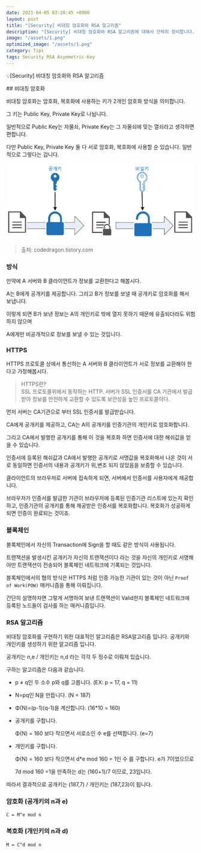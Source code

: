 ```yaml
---
date: 2021-04-05 03:20:45 +0900
layout: post
title: "[Security] 비대칭 암호화와 RSA 알고리즘"
description: "[Security] 비대칭 암호화와 RSA 알고리즘에 대해서 간략히 정리합니다."
image: "/assets/1.png"
optimized_image: "/assets/1.png"
category: Tips
tags: Security RSA Asymmetric-Key
---
```


<p class="callout"> 💡[Security] 비대칭 암호화와 RSA 알고리즘 </p>
## 비대칭 암호화

비대칭 암호화는 암호화, 복호화에 사용하는 키가 2개인 암호화 방식을 의미합니다.

그 키는 Public Key, Private Key로 나뉩니다.

일반적으로 Public Key는 자물쇠, Private Key는 그 자물쇠에 맞는 열쇠라고 생각하면 편합니다.

다만 Public Key, Private Key 둘 다 서로 암호화, 복호화에 사용할 순 있습니다. 일반적으로 그렇다는 겁니다.

![1](/assets/1.png)

> 출처: codedragon.tistory.com

### 방식

만약에 A 서버와 B 클라이언트가 정보를 교환한다고 해봅시다.

A는 B에게 공개키를 제공합니다. 그리고 B가 정보를 보낼 때 공개키로 암호화를 해서 보냅니다.

이렇게 되면 B가 보낸 정보는 A의 개인키로 밖에 열지 못하기 때문에 유출되더라도 위험하지 않으며

A에게만 비공개적으로 정보를 보낼 수 있는 것입니다.

### HTTPS

HTTPS 프로토콜 상에서 통신하는 A 서버와 B 클라이언트가 서로 정보를 교환해야 한다고 가정해봅시다.

>HTTPS란?<br>
SSL 프로토콜위에서 동작하는 HTTP. 서버가 SSL 인증서를 CA 기관에서 발급받아 정보를 안전하게 교환할 수 있도록 보안성을 높인 프로토콜이다.

먼저 서버는 CA기관으로 부터 SSL 인증서를 발급받습니다.

CA에게 공개키를 제공하고, CA는 A의 공개키를 인증기관의 개인키로 암호화합니다.

그리고 CA에서 발행한 공개키를 통해 이 것을 복호화 하면 인증서에 대한 해쉬값을 얻을 수 있습니다.

인증서에 등록된 해쉬값과 CA에서 발행한 공개키로 서명값을 복호화해서 나온 것이 서로 동일하면 인증서의 내용과 공개키가 위,변조 되지 않았음을 보증할 수 있습니다.

클라이언트의 브라우저로 서버에 접속하게 되면, 서버에서 인증서를 사용자에게 제공합니다.

브라우저가 인증서를 발급한 기관이 브라우저에 등록된 인증기관 리스트에 있는지 확인하고, 인증기관의 공개키를 통해 제공받은 인증서를 복호화합니다. 복호화가 성공하게 되면 인증이 완료되는 것이죠.

### 블록체인

블록체인에서 자신의 Transaction에 Sign을 할 때도 같은 방식이 사용됩니다.

트랜잭션을 발생시킨 공개키가 자신의 트랜잭션이다 라는 것을 자신의 개인키로 서명해야만 트랜잭션이 전송되어 블록체인 네트워크에 기록되는 것입니다.

블록체인에서의 협의 방식은 HTTPS 처럼 인증 가능한 기관이 있는 것이 아닌 `Proof of Work(POW)` 매커니즘을 통해 이뤄집니다.

간단히 설명하자면 그렇게 서명하여 보낸 트랜잭션이 Valid한지 블록체인 네트워크에 등록된 노드들이 검사를 하는 매커니즘입니다.

### RSA 알고리즘

비대칭 암호화를 구현하기 위한 대표적인 알고리즘은 RSA알고리즘 입니다. 공개키와 개인키를 생성하기 위한 알고리즘 입니다.

공개키는 n,e / 개인키는 n,d 라는 각각 두 정수로 이뤄져 있습니다.

구하는 알고리즘은 다음과 같습니다.

- p ≠ q인 두 소수 p와 q를 고릅니다. (EX: p = 17, q = 11)
- N=pq인 N을 만듭니다. (N = 187)
- Φ(N)=(p-1)(q-1)을 계산합니다. (16*10 = 160)
- 공개키를 구합니다.

    Φ(N) = 160 보다 작으면서 서로소인 수 e를 선택합니다. (e=7)

- 개인키를 구합니다.

    Φ(N) = 160 보다 작으면서 d*e mod 160 = 1인 수 를 구합니다. e가 7이었으므로

    7d mod 160 =1을 만족하는 d는 (160+1)/7 이므로, 23입니다.

따라서 결과적으로 공개키는 (187,7) / 개인키는 (187,23)이 됩니다.

### 암호화 (공개키의 n과 e)
```
C = M^e mod n
```
### 복호화 (개인키의 n과 d)
```
M = C^d mod n
```
